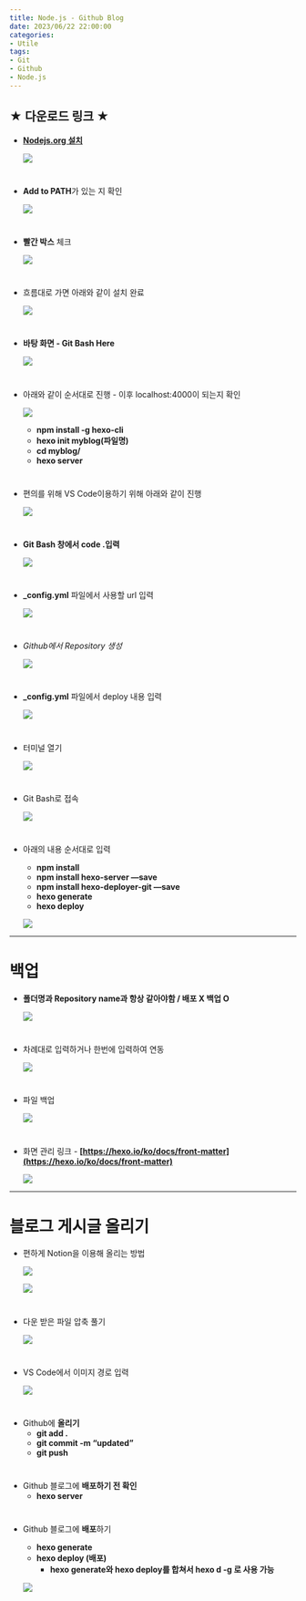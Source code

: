 ```yaml
---
title: Node.js - Github Blog
date: 2023/06/22 22:00:00
categories:
- Utile
tags:
- Git
- Github
- Node.js
---
```


## ★ 다운로드 링크 ★

- **[Nodejs.org 설치](https://nodejs.org/en)**
    
    ![](/Images/2023/06/Node.js-Github_Blog/Untitled.png)
#    
- **Add to PATH**가 있는 지 확인
    
    ![](/Images/2023/06/Node.js-Github_Blog/Untitled%201.png)
#    
- **빨간 박스** 체크
    
    ![](/Images/2023/06/Node.js-Github_Blog/Untitled%202.png)
#    
- 흐름대로 가면 아래와 같이 설치 완료
    
    ![](/Images/2023/06/Node.js-Github_Blog/Untitled%203.png)
#    
- **바탕 화면 - Git Bash Here**
    
    ![](/Images/2023/06/Node.js-Github_Blog/Untitled%204.png)
#    
- 아래와 같이 순서대로 진행 - 이후 localhost:4000이 되는지 확인
    
    ![](/Images/2023/06/Node.js-Github_Blog/Untitled%205.png)
    
    - **npm install -g hexo-cli**
    - **hexo init myblog(파일명)**
    - **cd myblog/**
    - **hexo server**
#
- 편의를 위해 VS Code이용하기 위해 아래와 같이 진행
    
    ![](/Images/2023/06/Node.js-Github_Blog/Untitled%206.png)
#    
- **Git Bash 창에서 code .입력**
    
    ![](/Images/2023/06/Node.js-Github_Blog/Untitled%207.png)
#    
- **_config.yml** 파일에서 사용할 url 입력
    
    ![](/Images/2023/06/Node.js-Github_Blog/Untitled%208.png)
    
#
- *Github에서 Repository 생성*
    
    ![](/Images/2023/06/Node.js-Github_Blog/Untitled%209.png)
    
#
- **_config.yml** 파일에서 deploy 내용 입력
    
    ![](/Images/2023/06/Node.js-Github_Blog/Untitled%2010.png)
    
#
- 터미널 열기
    
    ![](/Images/2023/06/Node.js-Github_Blog/Untitled%2011.png)
    
#
- Git Bash로 접속
    
    ![](/Images/2023/06/Node.js-Github_Blog/Untitled%2012.png)
    
#
- 아래의 내용 순서대로 입력
    - **npm install**
    - **npm install hexo-server —save**
    - **npm install hexo-deployer-git —save**
    - **hexo generate**
    - **hexo deploy**
    
    ![](/Images/2023/06/Node.js-Github_Blog/Untitled%2013.png)
    
---
# 백업

- **폴더명과 Repository name과 항상 같아야함 / 배포 X 백업 O**

    ![](/Images/2023/06/Node.js-Github_Blog/Untitled%2014.png)
#
- 차례대로 입력하거나 한번에 입력하여 연동
    
    ![](/Images/2023/06/Node.js-Github_Blog/Untitled%2015.png)
#    
- 파일 백업
    
    ![](/Images/2023/06/Node.js-Github_Blog/Untitled%2016.png)
#    
- 화면 관리 링크 - **[https://hexo.io/ko/docs/front-matter](https://hexo.io/ko/docs/front-matter)**
    
    ![](/Images/2023/06/Node.js-Github_Blog/Untitled%2017.png)
    
---
# 블로그 게시글 올리기

- 편하게 Notion을 이용해 올리는 방법

    ![](/Images/2023/06/Node.js-Github_Blog/Untitled%2018.png)

    ![](/Images/2023/06/Node.js-Github_Blog/Untitled%2019.png)
#
- 다운 받은 파일 압축 풀기
    
    ![](/Images/2023/06/Node.js-Github_Blog/Untitled%2020.png)
    
#
- VS Code에서 이미지 경로 입력
    
    ![](/Images/2023/06/Node.js-Github_Blog/Untitled%2021.png)
    
#
- Github에 **올리기**
    - **git add .**
    - **git commit -m “updated”**
    - **git push**
#
- Github 블로그에 **배포하기 전 확인**
    - **hexo server**
#
- Github 블로그에 **배포**하기
    - **hexo generate**
    - **hexo deploy (배포)**
        - **hexo generate와 hexo deploy를 합쳐서 hexo d -g 로 사용 가능**

    
    ![](/Images/2023/06/Node.js-Github_Blog/Untitled%2022.png)